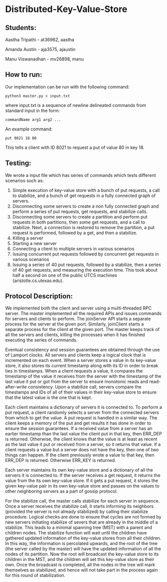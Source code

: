 # Distributed-Key-Value-Store

## Students:

Aastha Tripathi - at36962, aastha

Amanda Austin - aja3575, ajaustin

Manu Viswanadhan - mv26898, manu

## How to run:
Our implementation can be run with the following command:

    python3 master.py < input.txt

where input.txt is a sequence of newline delineated commands from standard input in the form:

    commandName arg1 arg2 ...
    
An example command:

    put 8021 18 80
    
This tells a client with ID 8021 to request a put of value 80 in key 18.

## Testing:

We wrote a input file which has series of commands which tests different scenarios such as:
1. Simple execution of key-value store with a bunch of put requests, a call to stabilize, and a bunch of get requests in a fully connected graph of servers.
2. Disconnecting some servers to create a non fully connected graph and perform a series of put requests, get requests, and stabilize calls.
3. Disconnecting some servers to create a partition and perform put requests in both partitions, then some get requests, and a call to stabilize. Next, a connection is restored to remove the partition, a put request is performed, followed by a get, and then a stabilize.
4. Killing a server
5. Starting a new server
6. Connecting a client to multiple servers in various scenarios
7. Issuing concurrent put requests followed by concurrent get requests in various scenarios
8. Issuing a series of 40 put requests, followed by a stabilize, then a series of 40 get requests, and measuring the execution time. This took about half a second on one of the public UTCS machines (aristotle.cs.utexas.edu).

## Protocol Description:

We implemented both the client and server using a multi-threaded RPC server. The master implemented all the required APIs and issues commands for servers and clients to perform. The joinServer API starts a separate process for the server at the given port. Similarly, joinClient starts a separate process for the client at the given port. The master keeps track of all the servers and clients, killing the processes when it has finished executing the series of commands.

Eventual consistency and session guarantees are obtained through the use of Lamport clocks. All servers and clients keep a logical clock that is incremented on each event. When a server stores a value in its key-value store, it also stores its current timestamp along with its ID in order to break ties in timestamps. When a client requests a value, it compares the timestamp of the value it receives from the server with the timestamp of the last value it put or got from the server to ensure monotonic reads and read-after-write consistency. Upon a stabilize call, servers compare the timestamps and IDs of all of their values in their key-value store to ensure that the latest value is the one that is kept.

Each client maintains a dictionary of servers it is connected to. To perform a put request, a client randomly selects a server from the connected servers from which to get the value. A put request is handled in a similar way. The client keeps a memory of the put and get results it has done in order to ensure the session guarantees. If a received value from a server has an earlier timestamp than the last value the client put in that key, then ERR_DEP is returned. Otherwise, the client knows that the value is at least as recent as the last value it put or received from a server, so it returns that value. If a client requests a value but a server does not have the key, then one of two things can happen. If the client previously wrote a value to that key, then ERR_DEP is returned. Otherwise ERR_KEY is returned.

Each server maintains its own key-value store and a dictionary of all the servers it is connected to. If the server receives a get request, it returns the value from the its own key-value store. If it gets a put request, it stores the given key-value pair in its own key-value store and passes on the values to other neighboring servers as a part of gossip protocol.

For the stabilize call, the master calls stabilize for each server in sequence. Once a server receives the stabilize call, it starts informing its neighbors (provided the server is not already stabilized) by calling their stabilize procedure. Logical checks are done to ensure that cycles are not formed by new servers initiating stabilize of severs that are already in the middle of a stabilize. This leads to a minimal spanning tree (MST) with a parent and children nodes. The stabilize function will wait until the children have gathered updated information of the key-value stores from all their children. In this way, the information is percolated upwards, and the root of the tree (the server called by the master) will have the updated information of all the nodes of its partition. Now the root will broadcast the key-value store to its children in the MST, and the children will set this key-value store as their own. Once the broadcast is completed, all the nodes in the tree will mark themselves as stabilized, and hence will not take part in the process again for this round of stabilization. 
 
